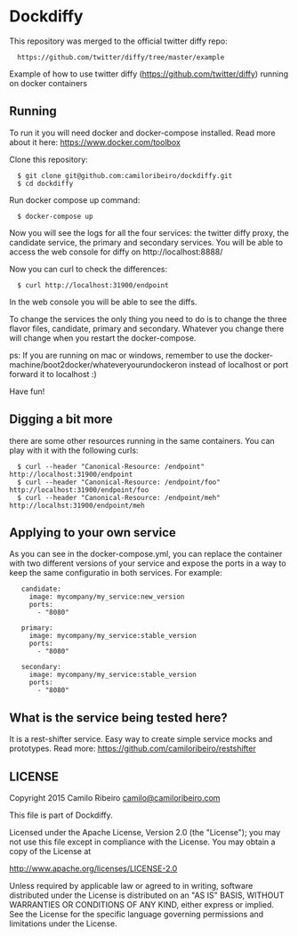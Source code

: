 Dockdiffy
==========

This repository was merged to the official twitter diffy repo:

      https://github.com/twitter/diffy/tree/master/example

Example of how to use twitter diffy (https://github.com/twitter/diffy) running on docker containers

Running
--------

To run it you will need docker and docker-compose installed. Read more about it here: https://www.docker.com/toolbox

Clone this repository:

      $ git clone git@github.com:camiloribeiro/dockdiffy.git
      $ cd dockdiffy

Run docker compose up command:
      
      $ docker-compose up

Now you will see the logs for all the four services: the twitter diffy proxy, the candidate service, the primary and secondary services. 
You will be able to access the web console for diffy on http://localhost:8888/

Now you can curl to check the differences:

      $ curl http://localhost:31900/endpoint

In the web console you will be able to see the diffs. 

To change the services the only thing you need to do is to change the three flavor files, candidate, primary and secondary. Whatever you change there will change when you restart the docker-compose.

ps: If you are running on mac or windows, remember to use the docker-machine/boot2docker/whateveryourundockeron instead of localhost or port forward it to localhost :)

Have fun!

Digging a bit more
------------

there are some other resources running in the same containers. You can play with it with the following curls:

      $ curl --header "Canonical-Resource: /endpoint" http://localhost:31900/endpoint
      $ curl --header "Canonical-Resource: /endpoint/foo" http://localhost:31900/endpoint/foo
      $ curl --header "Canonical-Resource: /endpoint/meh" http://localhst:31900/endpoint/meh

Applying to your own service
--------------

As you can see in the docker-compose.yml, you can replace the container with two different versions of your service and expose the ports in a way to keep the same configuratio in both services. For example:
       
       candidate:
         image: mycompany/my_service:new_version
         ports:
           - "8080"
       
       primary:
         image: mycompany/my_service:stable_version
         ports:
           - "8080"

       secondary:
         image: mycompany/my_service:stable_version
         ports:
           - "8080"

What is the service being tested here?
-----

It is a rest-shifter service. Easy way to create simple service mocks and prototypes. 
Read more: https://github.com/camiloribeiro/restshifter

LICENSE
--------

Copyright 2015 Camilo Ribeiro camilo@camiloribeiro.com

This file is part of Dockdiffy.

Licensed under the Apache License, Version 2.0 (the "License"); you may not use this file except in compliance with the License. You may obtain a copy of the License at

http://www.apache.org/licenses/LICENSE-2.0

Unless required by applicable law or agreed to in writing, software distributed under the License is distributed on an "AS IS" BASIS, WITHOUT WARRANTIES OR CONDITIONS OF ANY KIND, either express or implied. See the License for the specific language governing permissions and limitations under the License.
